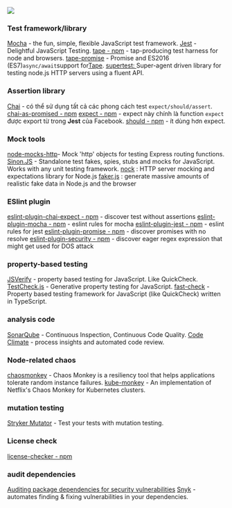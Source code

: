 ![](https://cdn-images-1.medium.com/max/880/1*TRAT1glkPpDFhv-GHCFBNQ.jpeg)

### Test framework/library

[Mocha](https://mochajs.org/) - the fun, simple, flexible JavaScript test framework.
[Jest](https://jestjs.io/) - Delightful JavaScript Testing.
[tape - npm](https://www.npmjs.com/package/tape) - tap-producing test harness for node and browsers.
[tape-promise](https://www.npmjs.com/package/tape-promise) - Promise and ES2016 (ES7)`async/await`support for[Tape](https://github.com/substack/tape).
[supertest: ](https://github.com/visionmedia/supertest) Super-agent driven library for testing node.js HTTP servers using a fluent API.

### Assertion library

[Chai](https://www.chaijs.com/) - có thể sử dụng tất cả các phong cách test `expect/should/assert`.
[chai-as-promised - npm](https://www.npmjs.com/package/chai-as-promised/v/5.1.0)
[expect - npm](https://www.npmjs.com/package/expect) - expect này chính là function `expect` được export từ trong **Jest** của Facebook.
[should - npm](https://www.npmjs.com/package/should) - ít dùng hơn expect.

### Mock tools

[node-mocks-http](https://github.com/howardabrams/node-mocks-http)- Mock 'http' objects for testing Express routing functions.
[Sinon.JS](https://sinonjs.org/) - Standalone test fakes, spies, stubs and mocks for JavaScript. Works with any unit testing framework.
[nock](https://github.com/nock/nock) : HTTP server mocking and expectations library for Node.js
[faker.js](https://github.com/marak/Faker.js/) : generate massive amounts of realistic fake data in Node.js and the browser

### ESlint plugin

[eslint-plugin-chai-expect - npm](https://www.npmjs.com/package/eslint-plugin-chai-expect) - discover test without assertions
[eslint-plugin-mocha - npm](https://www.npmjs.com/package/eslint-plugin-mocha) - eslint rules for mocha
[eslint-plugin-jest - npm](https://www.npmjs.com/package/eslint-plugin-jest) - eslint rules for jest
[eslint-plugin-promise - npm](https://www.npmjs.com/package/eslint-plugin-promise) - discover promises with no resolve
[eslint-plugin-security - npm](https://www.npmjs.com/package/eslint-plugin-security) - discover eager regex expression that might get used for DOS attack

### property-based testing

[JSVerify](http://jsverify.github.io/) - property based testing for JavaScript. Like QuickCheck.
[TestCheck.js](http://leebyron.com/testcheck-js/) - Generative property testing for JavaScript.
[fast-check](https://github.com/dubzzz/fast-check) - Property based testing framework for JavaScript (like QuickCheck) written in TypeScript.

### analysis code

[SonarQube](https://www.sonarqube.org/) - Continuous Inspection, Continuous Code Quality.
[Code Climate](https://codeclimate.com/) - process insights and automated code review.

### Node-related chaos

[chaosmonkey](https://github.com/Netflix/chaosmonkey) - Chaos Monkey is a resiliency tool that helps applications tolerate random instance failures.
[kube-monkey](https://github.com/asobti/kube-monkey) - An implementation of Netflix's Chaos Monkey for Kubernetes clusters.

### mutation testing

[Stryker Mutator](https://stryker-mutator.io/) - Test your tests with mutation testing.

### License check

[license-checker - npm](https://www.npmjs.com/package/license-checker)

### audit dependencies

[Auditing package dependencies for security vulnerabilities](https://docs.npmjs.com/auditing-package-dependencies-for-security-vulnerabilities)
[Snyk](https://snyk.io/) - automates finding & fixing vulnerabilities in your dependencies.
